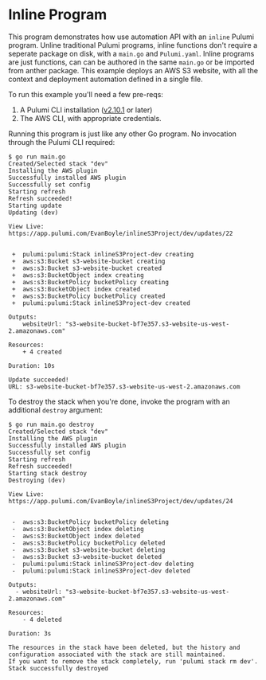 # Inline Program

This program demonstrates how use automation API with an `inline` Pulumi program. Unline traditional Pulumi programs, inline functions don't require a seperate package on disk, with a `main.go` and `Pulumi.yaml`. Inline programs are just functions, can can be authored in the same `main.go` or be imported from anther package. This example deploys an AWS S3 website, with all the context and deployment automation defined in a single file.

To run this example you'll need a few pre-reqs:
1. A Pulumi CLI installation ([v2.10.1](https://www.pulumi.com/docs/get-started/install/versions/) or later)
2. The AWS CLI, with appropriate credentials.

Running this program is just like any other Go program. No invocation through the Pulumi CLI required:

```shell
$ go run main.go
Created/Selected stack "dev"
Installing the AWS plugin
Successfully installed AWS plugin
Successfully set config
Starting refresh
Refresh succeeded!
Starting update
Updating (dev)

View Live: https://app.pulumi.com/EvanBoyle/inlineS3Project/dev/updates/22


 +  pulumi:pulumi:Stack inlineS3Project-dev creating 
 +  aws:s3:Bucket s3-website-bucket creating 
 +  aws:s3:Bucket s3-website-bucket created 
 +  aws:s3:BucketObject index creating 
 +  aws:s3:BucketPolicy bucketPolicy creating 
 +  aws:s3:BucketObject index created 
 +  aws:s3:BucketPolicy bucketPolicy created 
 +  pulumi:pulumi:Stack inlineS3Project-dev created 
 
Outputs:
    websiteUrl: "s3-website-bucket-bf7e357.s3-website-us-west-2.amazonaws.com"

Resources:
    + 4 created

Duration: 10s

Update succeeded!
URL: s3-website-bucket-bf7e357.s3-website-us-west-2.amazonaws.com
```

To destroy the stack when you're done, invoke the program with an additional `destroy` argument:

```shell
$ go run main.go destroy
Created/Selected stack "dev"
Installing the AWS plugin
Successfully installed AWS plugin
Successfully set config
Starting refresh
Refresh succeeded!
Starting stack destroy
Destroying (dev)

View Live: https://app.pulumi.com/EvanBoyle/inlineS3Project/dev/updates/24


 -  aws:s3:BucketPolicy bucketPolicy deleting 
 -  aws:s3:BucketObject index deleting 
 -  aws:s3:BucketObject index deleted 
 -  aws:s3:BucketPolicy bucketPolicy deleted 
 -  aws:s3:Bucket s3-website-bucket deleting 
 -  aws:s3:Bucket s3-website-bucket deleted 
 -  pulumi:pulumi:Stack inlineS3Project-dev deleting 
 -  pulumi:pulumi:Stack inlineS3Project-dev deleted 
 
Outputs:
  - websiteUrl: "s3-website-bucket-bf7e357.s3-website-us-west-2.amazonaws.com"

Resources:
    - 4 deleted

Duration: 3s

The resources in the stack have been deleted, but the history and configuration associated with the stack are still maintained. 
If you want to remove the stack completely, run 'pulumi stack rm dev'.
Stack successfully destroyed
```